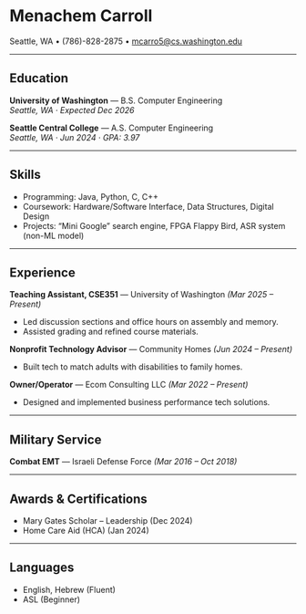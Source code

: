 # Menachem Carroll

Seattle, WA • (786)-828-2875 • [mcarro5@cs.washington.edu](mailto:mcarro5@cs.washington.edu)

---

## Education
**University of Washington** — B.S. Computer Engineering  
_Seattle, WA · Expected Dec 2026_

**Seattle Central College** — A.S. Computer Engineering  
_Seattle, WA · Jun 2024 · GPA: 3.97_

---

## Skills
- Programming: Java, Python, C, C++
- Coursework: Hardware/Software Interface, Data Structures, Digital Design
- Projects: “Mini Google” search engine, FPGA Flappy Bird, ASR system (non-ML model)

---

## Experience
**Teaching Assistant, CSE351** — University of Washington _(Mar 2025 – Present)_  
- Led discussion sections and office hours on assembly and memory.  
- Assisted grading and refined course materials.  

**Nonprofit Technology Advisor** — Community Homes _(Jun 2024 – Present)_  
- Built tech to match adults with disabilities to family homes.  

**Owner/Operator** — Ecom Consulting LLC _(Mar 2022 – Present)_  
- Designed and implemented business performance tech solutions.  

---

## Military Service
**Combat EMT** — Israeli Defense Force _(Mar 2016 – Oct 2018)_  

---

## Awards & Certifications
- Mary Gates Scholar – Leadership (Dec 2024)  
- Home Care Aid (HCA) (Jan 2024)  

---

## Languages
- English, Hebrew (Fluent)  
- ASL (Beginner)

<style>
  .footer {
    display: none;
  }
</style>
